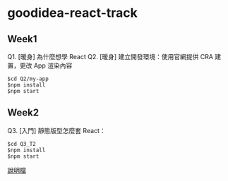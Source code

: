 # goodidea-react-track
## Week1
Q1. [暖身] 為什麼想學 React
Q2. [暖身] 建立開發環境：使用官網提供 CRA 建置，更改 App 渲染內容
```
$cd Q2/my-app
$npm install
$npm start
```

## Week2
Q3. [入門] 靜態版型怎麼套 React：
```
$cd Q3_T2
$npm install
$npm start
```
[說明檔](https://hackmd.io/c-SFhTqhTXS3eTEkubAMdg?edit)
